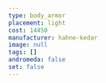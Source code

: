 ```yaml
---
type: body_armor
placement: light
cost: 14450
manufacturer: hahne-kedar
image: null
tags: []
andromeda: false
set: false
---
```

